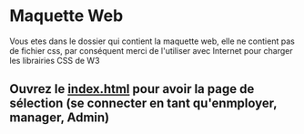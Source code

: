 # Maquette Web
Vous etes dans le dossier qui contient la maquette web, elle ne contient pas de fichier css, par conséquent merci de l'utiliser avec Internet pour charger les librairies CSS de W3

## Ouvrez le [index.html](index.html) pour avoir la page de sélection (se connecter en tant qu'enmployer, manager, Admin)
